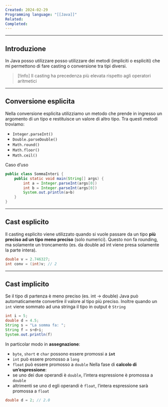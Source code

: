 ```yaml
---
Created: 2024-02-29
Programming language: "[[Java]]"
Related: 
Completed:
---
```

---
## Introduzione
In Java posso utilizzare posso utilizzare dei metodi (impliciti o espliciti) che mi permettono di fare casting o conversione tra tipi diversi.

> [!info] 
> Il casting ha precedenza più elevata rispetto agli operatori aritmetici

---
## Conversione esplicita
Nella conversione esplicita utilizziamo un metodo che prende in ingresso un argomento di un tipo e restituisce un valore di altro tipo.
Tra questi metodi troviamo:
- `Integer.parseInt()`
- `Double.parseDouble()`
- `Math.round()`
- `Math.floor()`
- `Math.ceil()`

Caso d’uso
```java
public class SommaInteri {
	public static void main(String[] args) {
		int a = Integer.parseInt(args[0])
		int b = Integer.parseInt(args[0])
		System.out.println(a+b)
	}
}
```

---
## Cast esplicito
Il casting esplicito viene utilizzato quando si vuole passare da un tipo **più preciso ad un tipo meno preciso** (solo numerici). Questo non fa rounding, ma solamente un troncamento (es. da double ad int viene presa solamente la parte intera).

```java
double v = 2.746327;
int conv = (int)v; // 2
```

---
## Cast implicito
Se il tipo di partenza è meno preciso (es. int → double) Java può automaticamente convertire il valore al tipo più preciso.
Inoltre quando un `int` viene sommato ad una stringa il tipo in output è `String`
```java
int i = 5;
double d = 4.5;
String s = "La somma fa: ";
String f = s+d+i;
System.out.println(f)
```

In particolar modo in **assegnazione**:
- `byte`, `short` e `char` possono essere promossi a **`int`**
- `int` può essere promosso a `long`
- `float` può essere promosso a `double`
Nella fase di **calcolo di un’espressione**:
- se uno dei due  operandi è `double`, l’intera espressione è promossa a `double`
- altrimenti se uno d egli operandi è `float`, l’intera espressione sarà promossa a `float`

```java
double d = 2; // 2.0
```

